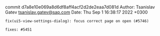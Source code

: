 commit d7a8e10e069a8d6df8aff4acf2d2de2eaa7d081d
Author: Tsanislav Gatev <tsanislav.gatev@sap.com>
Date:   Thu Sep 1 16:38:17 2022 +0300

    fix(ui5-view-settings-dialog): focus correct page on open (#5746)
    
    fixes: #5451
